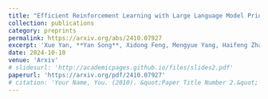 ```yaml
---
title: "Efficient Reinforcement Learning with Large Language Model Priors"
collection: publications
category: preprints
permalink: https://arxiv.org/abs/2410.07927
excerpt: 'Xue Yan, **Yan Song**, Xidong Feng, Mengyue Yang, Haifeng Zhang, Haitham Bou Ammar, Jun Wang'
date: 2024-10-10
venue: 'Arxiv'
# slidesurl: 'http://academicpages.github.io/files/slides2.pdf'
paperurl: 'https://arxiv.org/pdf/2410.07927'
# citation: 'Your Name, You. (2010). &quot;Paper Title Number 2.&quot; <i>Journal 1</i>. 1(2).'
---
```

